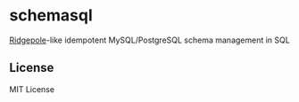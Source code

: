 # schemasql

[Ridgepole](https://github.com/winebarrel/ridgepole)-like idempotent MySQL/PostgreSQL schema management in SQL

## License

MIT License
